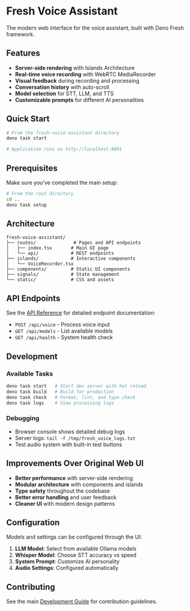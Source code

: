 # Fresh Voice Assistant

The modern web interface for the voice assistant, built with Deno Fresh framework.

## Features

- **Server-side rendering** with Islands Architecture
- **Real-time voice recording** with WebRTC MediaRecorder
- **Visual feedback** during recording and processing
- **Conversation history** with auto-scroll
- **Model selection** for STT, LLM, and TTS
- **Customizable prompts** for different AI personalities

## Quick Start

```bash
# From the fresh-voice-assistant directory
deno task start

# Application runs on http://localhost:8001
```

## Prerequisites

Make sure you've completed the main setup:

```bash
# From the root directory
cd ..
deno task setup
```

## Architecture

```
fresh-voice-assistant/
├── routes/              # Pages and API endpoints
│   ├── index.tsx       # Main UI page
│   └── api/            # REST endpoints
├── islands/            # Interactive components
│   └── VoiceRecorder.tsx
├── components/         # Static UI components
├── signals/            # State management
└── static/             # CSS and assets
```

## API Endpoints

See the [API Reference](../docs/API.md) for detailed endpoint documentation:

- `POST /api/voice` - Process voice input
- `GET /api/models` - List available models
- `GET /api/health` - System health check

## Development

### Available Tasks

```bash
deno task start   # Start dev server with hot reload
deno task build   # Build for production
deno task check   # Format, lint, and type check
deno task logs    # View processing logs
```

### Debugging

- Browser console shows detailed debug logs
- Server logs: `tail -f /tmp/fresh_voice_logs.txt`
- Test audio system with built-in test buttons

## Improvements Over Original Web UI

- **Better performance** with server-side rendering
- **Modular architecture** with components and islands
- **Type safety** throughout the codebase
- **Better error handling** and user feedback
- **Cleaner UI** with modern design patterns

## Configuration

Models and settings can be configured through the UI:

1. **LLM Model**: Select from available Ollama models
2. **Whisper Model**: Choose STT accuracy vs speed
3. **System Prompt**: Customize AI personality
4. **Audio Settings**: Configured automatically

## Contributing

See the main [Development Guide](../docs/DEVELOPMENT.md) for contribution guidelines.
